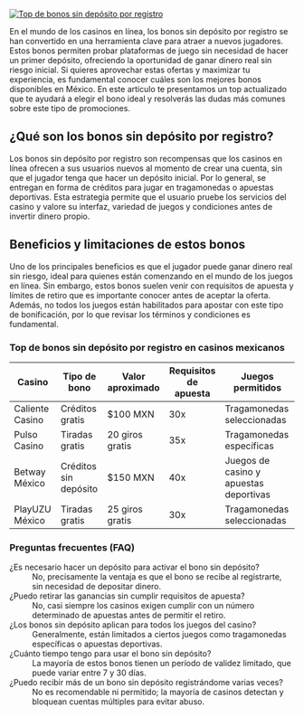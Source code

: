 [![Top de bonos sin depósito por registro](https://123-caf.pages.dev/gitsignup.png)](https://vrmoo.ru/Bt82HjjY)

<p>En el mundo de los casinos en línea, los bonos sin depósito por registro se han convertido en una herramienta clave para atraer a nuevos jugadores. Estos bonos permiten probar plataformas de juego sin necesidad de hacer un primer depósito, ofreciendo la oportunidad de ganar dinero real sin riesgo inicial. Si quieres aprovechar estas ofertas y maximizar tu experiencia, es fundamental conocer cuáles son los mejores bonos disponibles en México. En este artículo te presentamos un top actualizado que te ayudará a elegir el bono ideal y resolverás las dudas más comunes sobre este tipo de promociones.</p>  <h2>¿Qué son los bonos sin depósito por registro?</h2> <p>Los bonos sin depósito por registro son recompensas que los casinos en línea ofrecen a sus usuarios nuevos al momento de crear una cuenta, sin que el jugador tenga que hacer un depósito inicial. Por lo general, se entregan en forma de créditos para jugar en tragamonedas o apuestas deportivas. Esta estrategia permite que el usuario pruebe los servicios del casino y valore su interfaz, variedad de juegos y condiciones antes de invertir dinero propio.</p>  <h2>Beneficios y limitaciones de estos bonos</h2> <p>Uno de los principales beneficios es que el jugador puede ganar dinero real sin riesgo, ideal para quienes están comenzando en el mundo de los juegos en línea. Sin embargo, estos bonos suelen venir con requisitos de apuesta y límites de retiro que es importante conocer antes de aceptar la oferta. Además, no todos los juegos están habilitados para apostar con este tipo de bonificación, por lo que revisar los términos y condiciones es fundamental.</p>  <h3>Top de bonos sin depósito por registro en casinos mexicanos</h3> <table>   <thead>     <tr>       <th>Casino</th>       <th>Tipo de bono</th>       <th>Valor aproximado</th>       <th>Requisitos de apuesta</th>       <th>Juegos permitidos</th>     </tr>   </thead>   <tbody>     <tr>       <td>Caliente Casino</td>       <td>Créditos gratis</td>       <td>$100 MXN</td>       <td>30x</td>       <td>Tragamonedas seleccionadas</td>     </tr>     <tr>       <td>Pulso Casino</td>       <td>Tiradas gratis</td>       <td>20 giros gratis</td>       <td>35x</td>       <td>Tragamonedas específicas</td>     </tr>     <tr>       <td>Betway México</td>       <td>Créditos sin depósito</td>       <td>$150 MXN</td>       <td>40x</td>       <td>Juegos de casino y apuestas deportivas</td>     </tr>     <tr>       <td>PlayUZU México</td>       <td>Tiradas gratis</td>       <td>25 giros gratis</td>       <td>30x</td>       <td>Tragamonedas seleccionadas</td>     </tr>   </tbody> </table>  <h3>Preguntas frecuentes (FAQ)</h3> <dl>   <dt>¿Es necesario hacer un depósito para activar el bono sin depósito?</dt>   <dd>No, precisamente la ventaja es que el bono se recibe al registrarte, sin necesidad de depositar dinero.</dd>    <dt>¿Puedo retirar las ganancias sin cumplir requisitos de apuesta?</dt>   <dd>No, casi siempre los casinos exigen cumplir con un número determinado de apuestas antes de permitir el retiro.</dd>    <dt>¿Los bonos sin depósito aplican para todos los juegos del casino?</dt>   <dd>Generalmente, están limitados a ciertos juegos como tragamonedas específicas o apuestas deportivas.</dd>    <dt>¿Cuánto tiempo tengo para usar el bono sin depósito?</dt>   <dd>La mayoría de estos bonos tienen un período de validez limitado, que puede variar entre 7 y 30 días.</dd>    <dt>¿Puedo recibir más de un bono sin depósito registrándome varias veces?</dt>   <dd>No es recomendable ni permitido; la mayoría de casinos detectan y bloquean cuentas múltiples para evitar abuso.</dd> </dl>